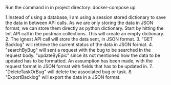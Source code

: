 Run the command in in project directory: docker-compose up

1.Instead of using a database, I am using a session stored dictionary to save the data in between API calls. As we are only storing the data in JSON format, we can store them directly as python dictionary.
Start by hitting the Init API call in the postman collections. This will create an empty dictionary.
2. The ignest API call will store the data sent, in JSON format.
3. "GET Backlog" will retrieve the current status of the data in JSON format.
4. "searchByBug" will sent a request with the bug to be searched in the request body.
"updateByEpic" since its not mentioned how the data to be updated has to be formatted. An assumption has been made, with the request format in JSON format with fields that has to be updated in.
7. "DeleteTaskOrBug" will delete the associated bug or task.
8. "ExportBacklog" will export the data in a JSON format.
